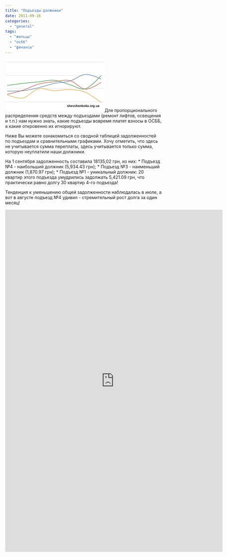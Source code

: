 ```yaml
---
title: "Подъезды-должники"
date: 2011-09-16
categories: 
  - "general"
tags: 
  - "жильцы"
  - "осбб"
  - "финансы"
---
```


![](/wp-content/uploads/2011/09/month.jpg "Задолженность по месяцам")Для пропорционального распределения средств между подъездами (ремонт лифтов, освещения и т.п.) нам нужно знать, какие подъезды вовремя платят взносы в ОСББ, а какие откровенно их игнорируют.

Ниже Вы можете ознакомиться со сводной таблицей задолженностей по подъездам и сравнительными графиками. Хочу отметить, что здесь не учитывается сумма переплаты, здесь учитывается только сумма, которую неуплатили наши должники.

На 1 сентября задолженность составила 18135,02 грн, из них: \* Подъезд №4 - наибольший должник (5,934.43 грн); \* Подъезд №3 - наименьший должник (1,870.97 грн); \* Подъезд №1 - уникальный должник: <!--more-->20 квартир этого подъезда умудрились задолжать 5,421.09 грн, что практически равно долгу 30 квартир 4-го подъезда!

Тенденция к уменьшению общей задолженности наблюдалась в июле, а вот в августе подъезд №4 удивил - стремительный рост долга за один месяц!

<iframe width="700" height="1100" frameborder="0" src="https://docs.google.com/spreadsheet/pub?hl=en_GB&amp;hl=en_GB&amp;key=0AhE2NQlPHqm_dFlZUnE4eU1CaVNOZmEtS3VJNng4Tnc&amp;output=html&amp;widget=true"></iframe>
